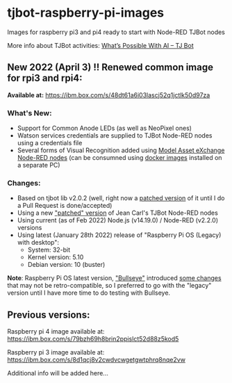 # tjbot-raspberry-pi-images
Images for raspberry pi3 and pi4 ready to start with Node-RED TJBot nodes

More info about TJBot activities:
 [What’s Possible With AI – TJ Bot](https://www.ibm.com/ibm/responsibility/initiatives/activitykits/tjbot/)


## New 2022 (April 3) !! Renewed common image for rpi3 and rpi4:
**Available at:** https://ibm.box.com/s/48dt61a6i03lascj52q1jctlk50d97za 

### What's New:
 - Support for Common Anode LEDs (as well as NeoPixel ones)
 - Watson services credentials are supplied to TJBot Node-RED nodes using a credentials file
 - Several forms of Visual Recognition added using [Model Asset eXchange](https://ml-exchange.org/models/) [Node-RED nodes](https://flows.nodered.org/node/node-red-contrib-model-asset-exchange) (can be consumned using [docker images](https://hub.docker.com/u/codait) installed on a separate PC)

### Changes:
 - Based on tjbot lib v2.0.2 (well, right now a [patched version](https://github.com/jimbotel/tjbotlib) of it until I do a Pull Request is done/accepted)
 - Using a new ["patched" version](https://github.com/jimbotel/node-red-contrib-tjbot) of Jean Carl's TJBot Node-RED nodes 
 - Using current (as of Feb 2022) Node.js (v14.19.0) / Node-RED (v2.2.0) versions
 - Using latest (January 28th 2022) release of "Raspberry Pi OS (Legacy) with desktop":  
   - System: 32-bit  
   - Kernel version: 5.10  
   - Debian version: 10 (buster)  

**Note**: Raspberry Pi OS latest version, ["Bullseye"](https://www.raspberrypi.com/news/raspberry-pi-os-debian-bullseye/) introduced [some changes](https://www.raspberrypi.com/news/new-old-functionality-with-raspberry-pi-os-legacy/) that may not be retro-compatible, so I preferred to go with the "legacy" version until I have more time to do testing with Bullseye.  

## Previous versions:

Raspberry pi 4 image available at:
https://ibm.box.com/s/79bzh69h8brin2ppislct52d88z5kod5

Raspberry pi 3 image available at: 
https://ibm.box.com/s/8d1qcj8v2cwdvcwgetgwtphrq8nqe2vw


Additional info will be added here...

